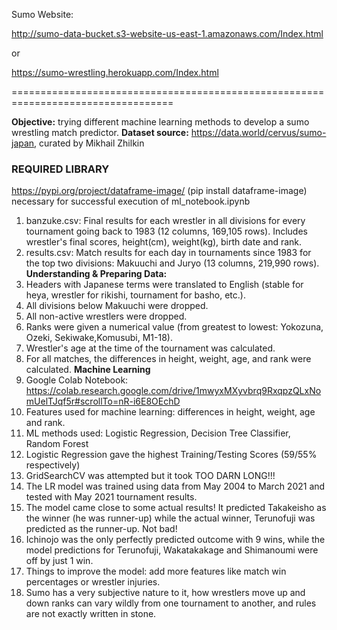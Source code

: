 Sumo Website:

http://sumo-data-bucket.s3-website-us-east-1.amazonaws.com/Index.html

or

https://sumo-wrestling.herokuapp.com/Index.html

==================================================================================

**Objective:** trying different machine learning methods to develop a sumo wrestling match predictor.
**Dataset source:** https://data.world/cervus/sumo-japan, curated by Mikhail Zhilkin

### REQUIRED LIBRARY ### 
https://pypi.org/project/dataframe-image/ (pip install dataframe-image)
necessary for successful execution of ml_notebook.ipynb

1. banzuke.csv: Final results for each wrestler in all divisions for every tournament going back to 1983 (12 columns, 169,105 rows). Includes wrestler's final scores, height(cm), weight(kg), birth date and rank.
2. results.csv: Match results for each day in tournaments since 1983 for the top two divisions: Makuuchi and Juryo (13 columns, 219,990 rows).
**Understanding & Preparing Data:** 
1. Headers with Japanese terms were translated to English (stable for heya, wrestler for rikishi, tournament for basho, etc.).
2. All divisions below Makuuchi were dropped.
3. All non-active wrestlers were dropped.
4. Ranks were given a numerical value (from greatest to lowest: Yokozuna, Ozeki, Sekiwake,Komusubi, M1-18).
5. Wrestler's age at the time of the tournament was calculated.
6. For all matches, the differences in height, weight, age, and rank were calculated.
**Machine Learning**
1. Google Colab Notebook: https://colab.research.google.com/drive/1mwyxMXyvbrq9RxqpzQLxNomUelTJqf5r#scrollTo=nR-i6E8OEchD
2. Features used for machine learning: differences in height, weight, age and rank.
3. ML methods used: Logistic Regression, Decision Tree Classifier, Random Forest
4. Logistic Regression gave the highest Training/Testing Scores (59/55% respectively)
5. GridSearchCV was attempted but it took TOO DARN LONG!!!
6. The LR model was trained using data from May 2004 to March 2021 and tested with May 2021 tournament results.
7. The model came close to some actual results! It predicted Takakeisho as the winner (he was runner-up) while the actual winner, Terunofuji was predicted as the runner-up. Not bad! 
8. Ichinojo was the only perfectly predicted outcome with 9 wins, while the model predictions for Terunofuji, Wakatakakage and Shimanoumi were off by just 1 win.
9. Things to improve the model: add more features like match win percentages or wrestler injuries.
10. Sumo has a very subjective nature to it, how wrestlers move up and down ranks can vary wildly from one tournament to another, and rules are not exactly written in stone.
